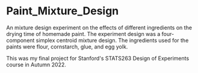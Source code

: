 # Paint_Mixture_Design
An mixture design experiment on the effects of different ingredients on the drying time of homemade paint. The experiment design was a four-component simplex centroid mixture design. The ingredients used for the paints were flour, cornstarch, glue, and egg yolk.

This was my final project for Stanford's STATS263 Design of Experiments course in Autumn 2022.
